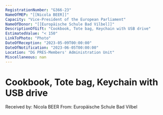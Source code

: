 ```yaml
---
RegistrationNumber: "G366-23"
NameOfMEP: "[[Nicola BEER]]"
Capacity: "Vice-President of the European Parliament"
NameOfDonor: "[[Europäische Schule Bad Vilbel]]"
DescriptionOfGift: "Cookbook, Tote bag, Keychain with USB drive"
EstimatedValue: "< 150"
LinkToPhoto: "Photo"
DateOfReception: "2023-05-09T00:00:00"
DateOfNotification: "2023-06-05T00:00:00"
Location: "DG PRES-Members' Administration Unit"
Miscellaneous: nan
---
```


# Cookbook, Tote bag, Keychain with USB drive

Received by: Nicola BEER
From: Europäische Schule Bad Vilbel
